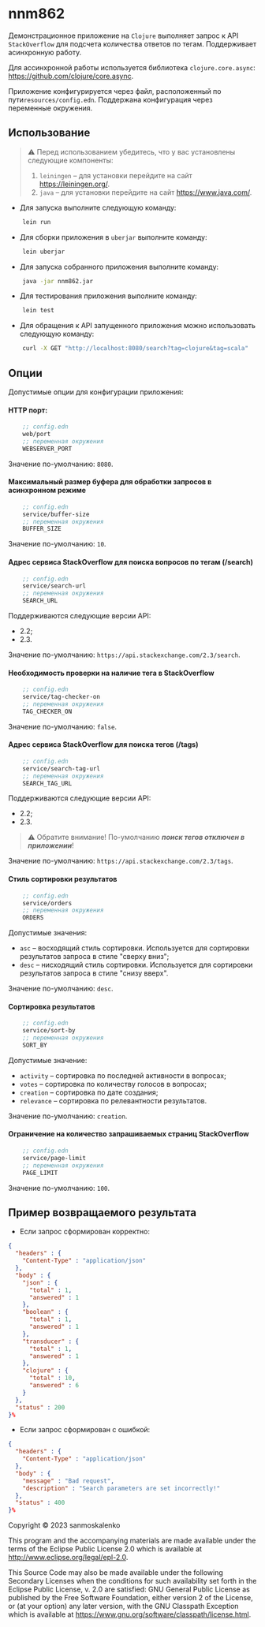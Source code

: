 # nnm862

Демонстрационное приложение на `Clojure` выполняет запрос к API `StackOverflow` для подсчета количества ответов по тегам. Поддерживает асинхронную работу.

Для ассинхронной работы используется библиотека `clojure.core.async`: https://github.com/clojure/core.async.

Приложение конфигурируется через файл, расположенный по пути`resources/config.edn`. Поддержана конфигурация через переменные окружения.

## Использование

> :warning: Перед использованием убедитесь, что у вас установлены следующие компоненты:
> 1. `leiningen` – для установки перейдите на сайт https://leiningen.org/.
> 2. `java` – для установки перейдите на сайт https://www.java.com/.

* Для запуска выполните следующую команду:

```bash
    lein run
```

* Для сборки приложения в `uberjar` выполните команду: 

```bash
    lein uberjar
```

* Для запуска собранного приложения выполните команду:

```bash
    java -jar nnm862.jar
```

* Для тестирования приложения выполните команду: 

```bash
    lein test
```

* Для обращения к API запущенного приложения можно использовать следующую команду:

```bash
    curl -X GET "http://localhost:8080/search?tag=clojure&tag=scala"
```

## Опции

Допустимые опции для конфигурации приложения:

#### HTTP порт:
```clojure
    ;; config.edn
    web/port
    ;; переменная окружения
    WEBSERVER_PORT
```
Значение по-умолчанию: `8080`.

#### Максимальный размер буфера для обработки запросов в асинхронном режиме

```clojure
    ;; config.edn
    service/buffer-size
    ;; переменная окружения
    BUFFER_SIZE
```

Значение по-умолчанию: `10`.

#### Адрес сервиса StackOverflow для поиска вопросов по тегам (/search)

```clojure
    ;; config.edn
    service/search-url
    ;; переменная окружения
    SEARCH_URL
```
Поддерживаются следующие версии API:
* 2.2;
* 2.3.

Значение по-умолчанию: `https://api.stackexchange.com/2.3/search`.

#### Необходимость проверки на наличие тега в StackOverflow

```clojure
    ;; config.edn
    service/tag-checker-on
    ;; переменная окружения
    TAG_CHECKER_ON
```
Значение по-умолчанию: `false`.

#### Адрес сервиса StackOverflow для поиска тегов (/tags)

```clojure
    ;; config.edn
    service/search-tag-url
    ;; переменная окружения
    SEARCH_TAG_URL
```
Поддерживаются следующие версии API:
* 2.2;
* 2.3.

> :warning: Обратите внимание! По-умолчанию ***поиск тегов отключен в приложении***!

Значение по-умолчанию: `https://api.stackexchange.com/2.3/tags`.

#### Стиль сортировки результатов

```clojure
    ;; config.edn
    service/orders
    ;; переменная окружения
    ORDERS
```
Допустимые значения: 
* `asc` – восходящий стиль сортировки. Используется для сортировки результатов запроса в стиле "сверху вниз";
* `desc` – нисходящий стиль сортировки. Используется для сортировки результатов запроса в стиле "снизу вверх".

Значение по-умолчанию: `desc`.

#### Сортировка результатов

```clojure
    ;; config.edn
    service/sort-by
    ;; переменная окружения
    SORT_BY
```
Допустимые значение: 
* `activity` – сортировка по последней активности в вопросах;
* `votes` – сортировка по количеству голосов в вопросах;
* `creation` – сортировка по дате создания;
* `relevance` – сортировка по релевантности результатов.

Значение по-умолчанию: `creation`.

#### Ограничение на количество запрашиваемых страниц StackOverflow
```clojure
    ;; config.edn
    service/page-limit
    ;; переменная окружения
    PAGE_LIMIT
```

Значение по-умолчанию: `100`.

## Пример возвращаемого результата

* Если запрос сформирован корректно: 
```json
{
  "headers" : {
    "Content-Type" : "application/json"
  },
  "body" : {
    "json" : {
      "total" : 1,
      "answered" : 1
    },
    "boolean" : {
      "total" : 1,
      "answered" : 1
    },
    "transducer" : {
      "total" : 1,
      "answered" : 1
    },
    "clojure" : {
      "total" : 10,
      "answered" : 6
    }
  },
  "status" : 200
}%
```

* Если запрос сформирован с ошибкой: 
```json
{
  "headers" : {
    "Content-Type" : "application/json"
  },
  "body" : {
    "message" : "Bad request",
    "description" : "Search parameters are set incorrectly!"
  },
  "status" : 400
}%
```


Copyright © 2023 sanmoskalenko

This program and the accompanying materials are made available under the
terms of the Eclipse Public License 2.0 which is available at
http://www.eclipse.org/legal/epl-2.0.

This Source Code may also be made available under the following Secondary
Licenses when the conditions for such availability set forth in the Eclipse
Public License, v. 2.0 are satisfied: GNU General Public License as published by
the Free Software Foundation, either version 2 of the License, or (at your
option) any later version, with the GNU Classpath Exception which is available
at https://www.gnu.org/software/classpath/license.html.
